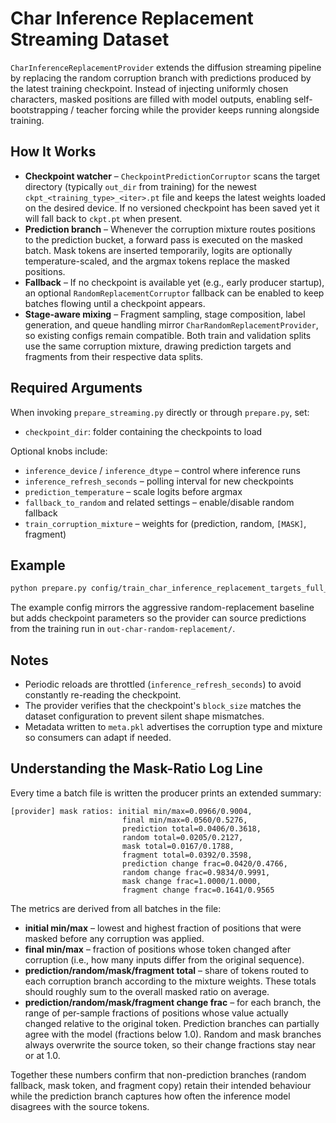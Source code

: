 # Char Inference Replacement Streaming Dataset

`CharInferenceReplacementProvider` extends the diffusion streaming pipeline by
replacing the random corruption branch with predictions produced by the latest
training checkpoint. Instead of injecting uniformly chosen characters, masked
positions are filled with model outputs, enabling self-bootstrapping / teacher
forcing while the provider keeps running alongside training.

## How It Works

- **Checkpoint watcher** – `CheckpointPredictionCorruptor` scans the target
  directory (typically `out_dir` from training) for the newest
  `ckpt_<training_type>_<iter>.pt` file and keeps the latest weights loaded
  on the desired device. If no versioned checkpoint has been saved yet it will
  fall back to `ckpt.pt` when present.
- **Prediction branch** – Whenever the corruption mixture routes positions to
  the prediction bucket, a forward pass is executed on the masked batch. Mask tokens
  are inserted temporarily, logits are optionally temperature-scaled, and the
  argmax tokens replace the masked positions.
- **Fallback** – If no checkpoint is available yet (e.g., early producer
  startup), an optional `RandomReplacementCorruptor` fallback can be enabled to
  keep batches flowing until a checkpoint appears.
- **Stage-aware mixing** – Fragment sampling, stage composition, label
  generation, and queue handling mirror `CharRandomReplacementProvider`, so
  existing configs remain compatible. Both train and validation splits use the
  same corruption mixture, drawing prediction targets and fragments from their
  respective data splits.

## Required Arguments

When invoking `prepare_streaming.py` directly or through `prepare.py`, set:

- `checkpoint_dir`: folder containing the checkpoints to load

Optional knobs include:

- `inference_device` / `inference_dtype` – control where inference runs
- `inference_refresh_seconds` – polling interval for new checkpoints
- `prediction_temperature` – scale logits before argmax
- `fallback_to_random` and related settings – enable/disable random fallback
- `train_corruption_mixture` – weights for (prediction, random, `[MASK]`, fragment)

## Example

```bash
python prepare.py config/train_char_inference_replacement_targets_full_agressive.py
```

The example config mirrors the aggressive random-replacement baseline but adds
checkpoint parameters so the provider can source predictions from the training
run in `out-char-random-replacement/`.

## Notes

- Periodic reloads are throttled (`inference_refresh_seconds`) to avoid
  constantly re-reading the checkpoint.
- The provider verifies that the checkpoint's `block_size` matches the dataset
  configuration to prevent silent shape mismatches.
- Metadata written to `meta.pkl` advertises the corruption type and mixture so
  consumers can adapt if needed.

## Understanding the Mask-Ratio Log Line

Every time a batch file is written the producer prints an extended summary:

```
[provider] mask ratios: initial min/max=0.0966/0.9004,
                         final min/max=0.0560/0.5276,
                         prediction total=0.0406/0.3618,
                         random total=0.0205/0.2127,
                         mask total=0.0167/0.1788,
                         fragment total=0.0392/0.3598,
                         prediction change frac=0.0420/0.4766,
                         random change frac=0.9834/0.9991,
                         mask change frac=1.0000/1.0000,
                         fragment change frac=0.1641/0.9565
```

The metrics are derived from all batches in the file:

- **initial min/max** – lowest and highest fraction of positions that were
  masked before any corruption was applied.
- **final min/max** – fraction of positions whose token changed after
  corruption (i.e., how many inputs differ from the original sequence).
- **prediction/random/mask/fragment total** – share of tokens routed to each
  corruption branch according to the mixture weights. These totals should
  roughly sum to the overall masked ratio on average.
- **prediction/random/mask/fragment change frac** – for each branch, the
  range of per-sample fractions of positions whose value actually changed
  relative to the original token. Prediction branches can partially agree with
  the model (fractions below 1.0). Random and mask branches always overwrite
  the source token, so their change fractions stay near or at 1.0.

Together these numbers confirm that non-prediction branches (random fallback,
mask token, and fragment copy) retain their intended behaviour while the prediction branch
captures how often the inference model disagrees with the source tokens.
